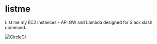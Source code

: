 # listme
List me my EC2 instances - API GW and Lambda designed for Slack slash command.

[![CircleCI](https://circleci.com/gh/vsechnovcloudu/aws.listme.svg?style=svg)](https://circleci.com/gh/vsechnovcloudu/aws.listme)
